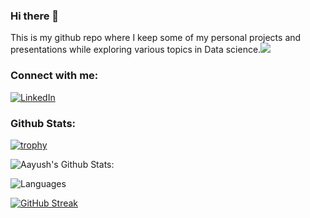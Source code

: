 ### Hi there 👋
 
This is my github repo where I keep some of my personal projects and presentations while exploring various topics in Data science.![](https://komarev.com/ghpvc/?username=aayushmnit)

### Connect with me:
<a href="https://www.linkedin.com/in/aayushmnit/" target="_blank"><img src="https://img.shields.io/badge/LinkedIn-0077B5?style=for-the-badge&logo=linkedin&logoColor=white" alt="LinkedIn"></a>

### Github Stats: 
[![trophy](https://github-profile-trophy.vercel.app/?username=aayushmnit&theme=radical&column=6&row=1&margin-w=15)](https://github.com/ryo-ma/github-profile-trophy)

![Aayush's Github Stats:](https://github-readme-stats.vercel.app/api?username=aayushmnit&show_icons=true&theme=radical)

![Languages](https://github-readme-stats.vercel.app/api/top-langs/?username=aayushmnit&theme=radical)

[![GitHub Streak](https://github-readme-streak-stats.herokuapp.com/?user=aayushmnit&theme=radical&date_format=M%20j%5B%2C%20Y%5D)](https://git.io/streak-stats)



              

